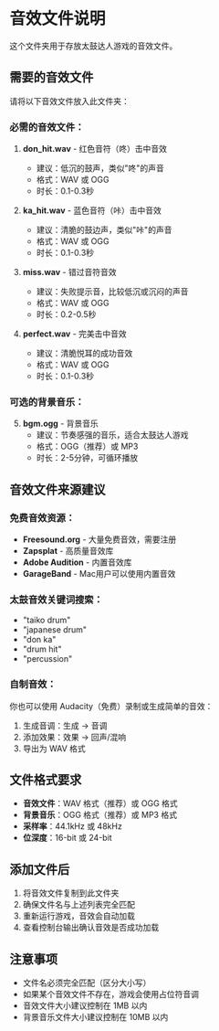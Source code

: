 # 音效文件说明

这个文件夹用于存放太鼓达人游戏的音效文件。

## 需要的音效文件

请将以下音效文件放入此文件夹：

### 必需的音效文件：

1. **don_hit.wav** - 红色音符（咚）击中音效
   - 建议：低沉的鼓声，类似"咚"的声音
   - 格式：WAV 或 OGG
   - 时长：0.1-0.3秒

2. **ka_hit.wav** - 蓝色音符（咔）击中音效
   - 建议：清脆的鼓边声，类似"咔"的声音
   - 格式：WAV 或 OGG
   - 时长：0.1-0.3秒

3. **miss.wav** - 错过音符音效
   - 建议：失败提示音，比较低沉或沉闷的声音
   - 格式：WAV 或 OGG
   - 时长：0.2-0.5秒

4. **perfect.wav** - 完美击中音效
   - 建议：清脆悦耳的成功音效
   - 格式：WAV 或 OGG
   - 时长：0.1-0.3秒

### 可选的背景音乐：

5. **bgm.ogg** - 背景音乐
   - 建议：节奏感强的音乐，适合太鼓达人游戏
   - 格式：OGG（推荐）或 MP3
   - 时长：2-5分钟，可循环播放

## 音效文件来源建议

### 免费音效资源：
- **Freesound.org** - 大量免费音效，需要注册
- **Zapsplat** - 高质量音效库
- **Adobe Audition** - 内置音效库
- **GarageBand** - Mac用户可以使用内置音效

### 太鼓音效关键词搜索：
- "taiko drum"
- "japanese drum"
- "don ka"
- "drum hit"
- "percussion"

### 自制音效：
你也可以使用 Audacity（免费）录制或生成简单的音效：
1. 生成音调：生成 → 音调
2. 添加效果：效果 → 回声/混响
3. 导出为 WAV 格式

## 文件格式要求

- **音效文件**：WAV 格式（推荐）或 OGG 格式
- **背景音乐**：OGG 格式（推荐）或 MP3 格式
- **采样率**：44.1kHz 或 48kHz
- **位深度**：16-bit 或 24-bit

## 添加文件后

1. 将音效文件复制到此文件夹
2. 确保文件名与上述列表完全匹配
3. 重新运行游戏，音效会自动加载
4. 查看控制台输出确认音效是否成功加载

## 注意事项

- 文件名必须完全匹配（区分大小写）
- 如果某个音效文件不存在，游戏会使用占位符音调
- 音效文件大小建议控制在 1MB 以内
- 背景音乐文件大小建议控制在 10MB 以内 